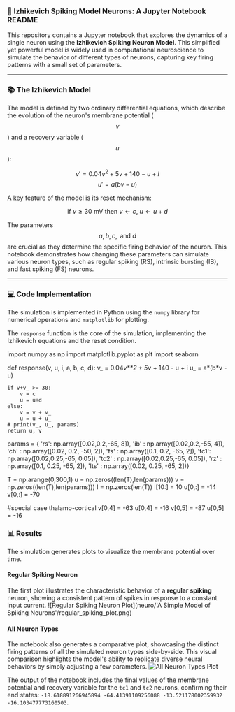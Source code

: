 ### 🧠 Izhikevich Spiking Model Neurons: A Jupyter Notebook README

This repository contains a Jupyter notebook that explores the dynamics of a single neuron using the **Izhikevich Spiking Neuron Model**. This simplified yet powerful model is widely used in computational neuroscience to simulate the behavior of different types of neurons, capturing key firing patterns with a small set of parameters.

---

### 📚 The Izhikevich Model

The model is defined by two ordinary differential equations, which describe the evolution of the neuron's membrane potential ($$v$$) and a recovery variable ($$u$$):

$$v' = 0.04v^2 + 5v + 140 - u + I$$
$$u' = a(bv - u)$$

A key feature of the model is its reset mechanism:

$$\text{if } v \ge 30 \text{ mV then } v \leftarrow c \text{, } u \leftarrow u + d$$

The parameters $$a, b, c, \text{ and } d$$ are crucial as they determine the specific firing behavior of the neuron. This notebook demonstrates how changing these parameters can simulate various neuron types, such as regular spiking (RS), intrinsic bursting (IB), and fast spiking (FS) neurons.

---

### 💻 Code Implementation

The simulation is implemented in Python using the `numpy` library for numerical operations and `matplotlib` for plotting.

The `response` function is the core of the simulation, implementing the Izhikevich equations and the reset condition.

import numpy as np
import matplotlib.pyplot as plt
import seaborn

def response(v, u, i, a, b, c, d):
    v_ = 0.04*v**2 + 5*v + 140 - u + i
    u_ = a*(b*v - u)

    if v+v_ >= 30:
        v = c
        u = u+d
    else:
        v = v + v_
        u = u + u_
    # print(v_, u_, params)
    return u, v


params = {
    'rs': np.array([0.02,0.2,-65, 8]),
    'ib' : np.array([0.02,0.2,-55, 4]),
    'ch' : np.array([0.02, 0.2, -50, 2]),
    'fs' : np.array([0.1, 0.2, -65, 2]),
    'tc1': np.array([0.02,0.25,-65, 0.05]),
    'tc2' : np.array([0.02,0.25,-65, 0.05]),
    'rz' : np.array([0.1, 0.25, -65, 2]),
    'lts' : np.array([0.02, 0.25, -65, 2])}

T = np.arange(0,300,1)
u = np.zeros((len(T),len(params)))
v = np.zeros((len(T),len(params)))
I = np.zeros(len(T))
I[10:] = 10
u[0,:] = -14
v[0,:] = -70

#special case thalamo-cortical
v[0,4] = -63
u[0,4] = -16
v[0,5] = -87
u[0,5] = -16

### 📊 Results

The simulation generates plots to visualize the membrane potential over time.

#### Regular Spiking Neuron

The first plot illustrates the characteristic behavior of a **regular spiking** neuron, showing a consistent pattern of spikes in response to a constant input current.
![Regular Spiking Neuron Plot](neuro/'A Simple Model of Spiking Neurons'/regular_spiking_plot.png)

#### All Neuron Types

The notebook also generates a comparative plot, showcasing the distinct firing patterns of all the simulated neuron types side-by-side. This visual comparison highlights the model's ability to replicate diverse neural behaviors by simply adjusting a few parameters.
![All Neuron Types Plot](path/to/your/all_neuron_types_plot.png)

The output of the notebook includes the final values of the membrane potential and recovery variable for the `tc1` and `tc2` neurons, confirming their end states: `-18.618891266945894 -64.41391109256088 -13.521178002359932 -16.103477773160503`.
